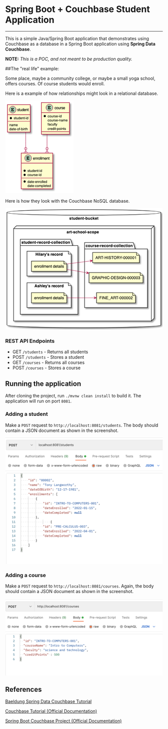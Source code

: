 # Spring Boot + Couchbase Student Application

---

This is a simple Java/Spring Boot application that demonstrates using Couchbase 
as a database in a Spring Boot application using **Spring Data Couchbase**. 

**NOTE:** *This is a POC, and not meant to be production 
quality.*

##The "real life" example:

Some place, maybe a community college, or maybe a small yoga school, offers courses.  Of course students would enroll.  

Here is a example of how relationships might look in a relational database.

![Image](screenshots/relational-model.png "Relational Model")  


Here is how they look with the Couchbase NoSQL database.


![Image](screenshots/document-model.png "Document Model")  



### REST API Endpoints
* GET `/students` - Returns all students
* POST `/students` - Stores a student
* GET `/courses` - Returns all courses
* POST `/courses` - Stores a course

## Running the application
After cloning the project, run `./mvnw clean install` to build it. The application will 
run on port `8081`.

### Adding a student
Make a `POST` request to `http://localhost:8081/students`.
The body should contain a JSON document as shown in the screenshot.

![Adding a student](screenshots/create-student.png)

### Adding a course
Make a `POST` request to `http://localhost:8081/courses`.
Again, the body should contain a JSON document as shown in the screenshot.

![Adding a student](screenshots/create-course.png)

## References

[Baeldung Spring Data Couchbase Tutorial](https://www.baeldung.com/spring-data-couchbase)

[Couchbase Tutorial (Official Documentation)](https://docs.couchbase.com/server/current/tutorials/couchbase-tutorial-student-records.html)

[Spring Boot Couchbase Project (Official Documentation)](https://docs.spring.io/spring-data/couchbase/docs/current/reference/html/)



